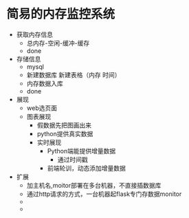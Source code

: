 # 简易的内存监控系统

* 获取内存信息
    - 总内存-空闲-缓冲-缓存
    - done
* 存储信息
    - mysql
    - 新建数据库 新建表格（内存 时间）
    - 内存数据入库
    - done
* 展现
    - web选页面
    - 图表展现
        + 假数据先把图画出来
        + python提供真实数据
        + 实时展现
            * Python端能提供增量数据
                - 通过时间戳
            * 前端轮训，动态添加增量数据
* 扩展
    - 加主机名,moitor部署在多台机器，不直接插数据库
    - 通过http请求的方式，一台机器起flask专门存数据monitor
    - 
    - 